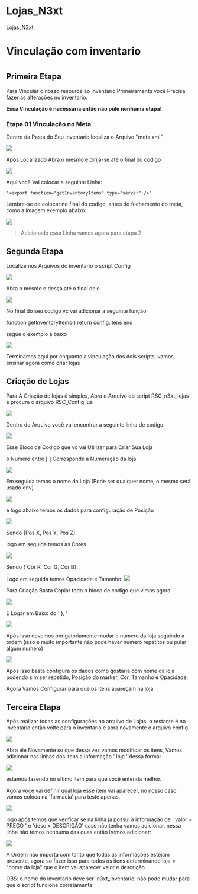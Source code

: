 # Lojas_N3xt
Lojas_N3xt
<h1> Vinculação com inventario <h1>

<h2> Primeira Etapa </h2>

Para Vincular o nosso resource ao inventario Primeiramente você Precisa fazer as alterações no inventario.

<b>Essa Vinculação é necessaria então não pule nenhuma etapa!</b>

<h3>Etapa 01 Vinculação no Meta</h3>

Dentro da Pasta do Seu Inventario localiza o Arquivo "meta.xml"

<img src='https://i.imgur.com/ZF1xvW1.png'>

Após Localizado Abra o mesmo e dirija-se até o final do codigo

<img src='https://i.imgur.com/Wlqteer.png'>

Aqui você Vai colocar a seguinte Linha:

	'<export function="getInventoryItems" type="server" />'
  
Lembre-se de colocar no final do codigo, antes do fechamento do meta, como a imagem exemplo abaixo:

<img src='https://i.imgur.com/AP6X0aS.png'>

> Adicionado essa Linha vamos agora para etapa 2 

<h2> Segunda Etapa </h2>

Localize nos Arquivos do inventario o script Config

<img src='https://i.imgur.com/Fr69ma0.png'>

Abra o mesmo e desça até o final dele

<img src='https://i.imgur.com/qTRRN46.png'>

No final do seu codigo vc vai adicionar a seguinte função:

function getInventoryItems()
   return config.itens
end

segue o exemplo a baixo

<img src='https://i.imgur.com/oOOitk4.png'>

Terminamos aqui por enquanto a vinculação dos dois scripts, vamos ensinar agora como criar lojas

<h2> Criação de Lojas </h2>

Para A Criação de lojas é simples, Abra o Arquivo do script RSC_n3xt_lojas e procure o arquivo RSC_Config.lua

<img src='https://i.imgur.com/kWZp32D.png'>

Dentro do Arquivo você vai encontrar a seguinte linha de codigo:

<img src='https://i.imgur.com/UaomUQ6.png'>

Esse Bloco de Codigo que vc vai Utilizar para Criar Sua Loja 

o Numero entre [ ] Corresponde a Numeração da loja

<img src='https://i.imgur.com/uJTxycb.png'>

Em seguida temos o nome da Loja (Pode ser qualquer nome, o mesmo será usado dnv)

<img src='https://i.imgur.com/lh7y1yV.png'>

e logo abaixo temos os dados para configuração de Posição

<img src='https://i.imgur.com/DcQRBUK.png'>

Sendo {Pos X, Pos Y, Pos Z}

logo em seguida temos as Cores

<img src='https://i.imgur.com/Vuz0jG5.png'>

Sendo { Cor R, Cor G, Cor B}

Logo em seguida temos Opacidade e Tamanho:
<img src='https://i.imgur.com/0oolGNe.png'>

Para Criação Basta Copiar todo o bloco de codigo que vimos agora 

<img src='https://i.imgur.com/XGIJQrX.png'>

E Logar em Baixo do ' }, '

<img src='https://i.imgur.com/AUpnR6e.png'>

Após isso devemos obrigatoriamente mudar o numero da loja seguindo a ordem (isso é muito importante não pode haver numero repetitos ou pular algum numero)

<img src='https://i.imgur.com/V70TI9i.png'>

Após isso basta configura os dados como gostaria com nome da loja podendo sim ser repetido, Posição do marker, Cor, Tamanho e Opacidade.

Agora Vamos Configurar para que os itens apareçam na loja

<h2> Terceira Etapa </h2>

Após realizar todas as configurações no arquivo de Lojas, o restante é no inventario então volte para o inventario e abra novamente o arquivo config

<img src='https://i.imgur.com/Fr69ma0.png'>

Abra ele Novamente so que dessa vez vamos modificar os itens, Vamos adicionar nas linhas dos itens a informação ' loja ' dessa forma:

<img src='https://i.imgur.com/K9LzQ22.png'>

estamos fazendo no ultimo item para que você entenda melhor.

Agora você vai definir qual loja esse item vai aparecer, no nosso caso vamos coloca na 'farmacia' para teste apenas.

<img src='https://i.imgur.com/4Ru3ibI.png'>

logo após temos que verificar se na linha ja possui a informação de ' valor = PREÇO ' e 'desc = DESCRIÇÃO' caso não tenha vamos adicionar, nessa linha não temos nenhuma das duas então iremos adicionar:

<img src='https://i.imgur.com/3GhFZSS.png'>

A Ordem não importa com tanto que todas as informações estejam presente, agora so fazer isso para todos os itens determinando loja = "nome da loja" que o item vai aparecer valor e descrição

OBS: o nome do inventario deve ser 'n3xt_inventario' não pode mudar para que o script funcione corretamente




